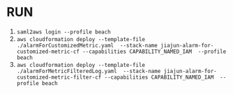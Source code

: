 # RUN
1. ``saml2aws login --profile beach``
2. `aws cloudformation deploy --template-file ./alarmForCustomizedMetric.yaml  --stack-name jiajun-alarm-for-customized-metric-cf --capabilities CAPABILITY_NAMED_IAM  --profile beach`
3. `aws cloudformation deploy --template-file ./alarmForMetricFilteredLog.yaml  --stack-name jiajun-alarm-for-customized-metric-filter-cf --capabilities CAPABILITY_NAMED_IAM  --profile beach`
